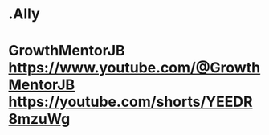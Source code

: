 # .Ally
# GrowthMentorJB https://www.youtube.com/@GrowthMentorJB https://youtube.com/shorts/YEEDR8mzuWg
